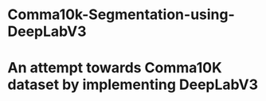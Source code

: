 # Comma10k-Segmentation-using-DeepLabV3
# An attempt towards Comma10K dataset by implementing DeepLabV3


